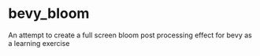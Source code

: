 # bevy_bloom
An attempt to create a full screen bloom post processing effect for bevy as a learning exercise
